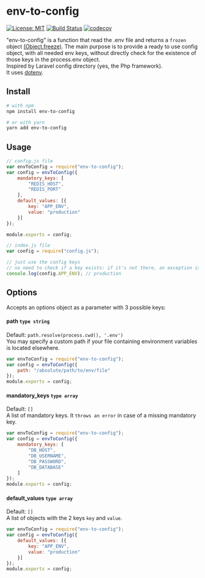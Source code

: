 # env-to-config

[![License: MIT](https://img.shields.io/badge/License-MIT-yellow.svg)](https://opensource.org/licenses/MIT)
[![Build Status](https://travis-ci.org/zsimo/env-to-config.svg?branch=master)](https://travis-ci.org/zsimo/env-to-config)
[![codecov](https://codecov.io/gh/zsimo/env-to-config/branch/master/graph/badge.svg)](https://codecov.io/gh/zsimo/env-to-config)

 
"env-to-config" is a function that read the .env file and returns a `frozen` object [(Object.freeze)](https://developer.mozilla.org/en-US/docs/Web/JavaScript/Reference/Global_Objects/Object/freeze).
The main purpose is to provide a ready to use config object, with all needed env keys, without directly check for the existence of those keys in the process.env object.  
Inspired by Laravel config directory (yes, the Php framework).  
It uses [dotenv](https://github.com/motdotla/dotenv).


## Install

```bash
# with npm
npm install env-to-config

# or with yarn
yarn add env-to-config
```

## Usage

```js
// config.js file
var envToConfig = require("env-to-config");
var config = envToConfig({
    mandatory_keys: [
        "REDIS_HOST",
        "REDIS_PORT"
    ],
    default_values: [{
        key: "APP_ENV",
        value: "production"
    }]
});

module.exports = config;
```
```js
// index.js file
var config = require("config.js");

// just use the config keys
// no need to check if a key exists: if it's not there, an exception is thrown 
console.log(config.APP_ENV); // production
```

## Options
Accepts an options object as a parameter with 3 possible keys:
#### path `type string`
Default: `path.resolve(process.cwd(), '.env')`  
You may specify a custom path if your file containing environment variables is located elsewhere.
```js
var envToConfig = require("env-to-config");
var config = envToConfig({
    path: "/absolute/path/to/env/file"
});
module.exports = config;
```
#### mandatory_keys `type array`
Default: `[]`  
A list of mandatory keys. It `throws an error` in case of a missing mandatory key.
```js
var envToConfig = require("env-to-config");
var config = envToConfig({
    mandatory_keys: [
        "DB_HOST",
        "DB_USERNAME",
        "DB_PASSWORD",
        "DB_DATABASE"
    ]
});
module.exports = config;
```
#### default_values `type array`
Default: `[]`  
A list of objects with the 2 keys `key` and `value`.
```js
var envToConfig = require("env-to-config");
var config = envToConfig({
    default_values: [{
        key: "APP_ENV",
        value: "production"
    }]
});
module.exports = config;
```